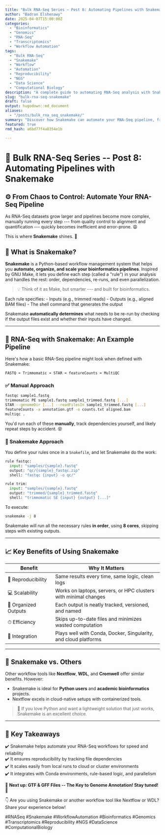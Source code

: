 ```yaml
---
title: "Bulk RNA-Seq Series – Post 8: Automating Pipelines with Snakemake"
author: "Badran Elshenawy"
date: 2025-04-07T15:00:00Z
categories:
  - "Bioinformatics"
  - "Genomics"
  - "RNA-Seq"
  - "Transcriptomics"
  - "Workflow Automation"
tags:
  - "Bulk RNA-Seq"
  - "Snakemake"
  - "Workflow"
  - "Automation"
  - "Reproducibility"
  - "NGS"
  - "Data Science"
  - "Computational Biology"
description: "A complete guide to automating RNA-Seq analysis with Snakemake. Learn how to create reproducible, efficient, and scalable workflows for bioinformatics projects."
slug: "bulk-rna-seq-snakemake"
draft: false
output: hugodown::md_document
aliases:
  - "/posts/bulk_rna_seq_snakemake/"
summary: "Discover how Snakemake can automate your RNA-Seq pipeline, from raw reads to final outputs. Improve reproducibility, efficiency, and scalability in bioinformatics workflows."
featured: true
rmd_hash: a6bd77f4a8354e1b

---
```


# 🔬 Bulk RNA-Seq Series -- Post 8: Automating Pipelines with Snakemake

## ⚙️ From Chaos to Control: Automate Your RNA-Seq Pipeline

As RNA-Seq datasets grow larger and pipelines become more complex, manually running every step --- from quality control to alignment and quantification --- quickly becomes inefficient and error-prone. 😩

This is where **Snakemake** shines. 🌟

## 🐍 What is Snakemake?

**Snakemake** is a Python-based workflow management system that helps you **automate, organize, and scale your bioinformatics pipelines**. Inspired by GNU Make, it lets you define each step (called a "rule") in your analysis and handles the rest: order, dependencies, re-runs, and even parallelization.

> 💡 Think of it as Make, but smarter --- and built for bioinformatics.

Each rule specifies: - Inputs (e.g., trimmed reads) - Outputs (e.g., aligned BAM files) - The shell command that generates the output

Snakemake **automatically determines** what needs to be re-run by checking if the output files exist and whether their inputs have changed.

------------------------------------------------------------------------

## 📂 RNA-Seq with Snakemake: An Example Pipeline

Here's how a basic RNA-Seq pipeline might look when defined with Snakemake:

``` text
FASTQ ➡️ Trimmomatic ➡️ STAR ➡️ featureCounts ➡️ MultiQC
```

### ✅ Manual Approach

``` bash
fastqc sample1.fastq
trimmomatic PE sample1.fastq sample1_trimmed.fastq [...]
STAR --genomeDir [...] --readFilesIn sample1_trimmed.fastq [...]
featureCounts -a annotation.gtf -o counts.txt aligned.bam
multiqc .
```

You'd run each of these **manually**, track dependencies yourself, and likely repeat steps by accident. 😵

### 🔁 Snakemake Approach

You define your rules once in a `Snakefile`, and let Snakemake do the work:

``` python
rule fastqc:
  input: "samples/{sample}.fastq"
  output: "qc/{sample}_fastqc.zip"
  shell: "fastqc {input} -o qc/"

rule trim:
  input: "samples/{sample}.fastq"
  output: "trimmed/{sample}_trimmed.fastq"
  shell: "trimmomatic SE {input} {output} [...]"
```

To execute:

``` bash
snakemake -j 8
```

Snakemake will run all the necessary rules **in order**, using **8 cores**, skipping steps with existing outputs.

------------------------------------------------------------------------

## 📈 Key Benefits of Using Snakemake

| Benefit              | Why It Matters                                                  |
|--------------------|----------------------------------------------------|
| 🔄 Reproducibility   | Same results every time, same logic, clean logs                 |
| 💻 Scalability       | Works on laptops, servers, or HPC clusters with minimal changes |
| 📂 Organized Outputs | Each output is neatly tracked, versioned, and named             |
| ⏱ Efficiency         | Skips up-to-date files and minimizes wasted computation         |
| 🧪 Integration       | Plays well with Conda, Docker, Singularity, and cloud platforms |

------------------------------------------------------------------------

## 🧠 Snakemake vs. Others

Other workflow tools like **Nextflow**, **WDL**, and **Cromwell** offer similar benefits. However:

-   Snakemake is ideal for **Python users** and **academic bioinformatics** projects.
-   Nextflow excels in cloud-native setups with containerized tools.

> 🤔 If you love Python and want a lightweight solution that just works, Snakemake is an excellent choice.

------------------------------------------------------------------------

## 📌 Key Takeaways

✔️ Snakemake helps automate your RNA-Seq workflows for speed and reliability  
✔️ It ensures reproducibility by tracking file dependencies  
✔️ It scales easily from local runs to cloud or cluster environments  
✔️ It integrates with Conda environments, rule-based logic, and parallelism

📌 **Next up: GTF & GFF Files -- The Key to Genome Annotation! Stay tuned! 🚀**

👇 Are you using Snakemake or another workflow tool like Nextflow or WDL? Share your experience below!

#RNASeq #Snakemake #WorkflowAutomation #Bioinformatics #Genomics #Transcriptomics #Reproducibility #NGS #DataScience #ComputationalBiology

